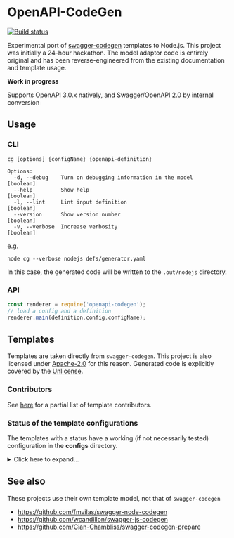 # OpenAPI-CodeGen

[![Build status](https://travis-ci.org/Mermade/openapi-codegen.svg?branch=master)](https://travis-ci.org/Mermade/openapi-codegen)

Experimental port of [swagger-codegen](https://github.com/swagger-api/swagger-codegen) templates to Node.js. This project was initially a 24-hour hackathon. The model adaptor code is entirely original and has been reverse-engineered from the existing documentation and template usage.

**Work in progress**

Supports OpenAPI 3.0.x natively, and Swagger/OpenAPI 2.0 by internal conversion

## Usage

### CLI

```
cg [options] {configName} {openapi-definition}

Options:
  -d, --debug    Turn on debugging information in the model            [boolean]
  --help         Show help                                             [boolean]
  -l, --lint     Lint input definition                                 [boolean]
  --version      Show version number                                   [boolean]
  -v, --verbose  Increase verbosity                                    [boolean]
```

e.g.

```
node cg --verbose nodejs defs/generator.yaml
```

In this case, the generated code will be written to the `.out/nodejs` directory.

### API

```javascript
const renderer = require('openapi-codegen');
// load a config and a definition
renderer.main(definition,config,configName);
```

## Templates

Templates are taken directly from `swagger-codegen`. This project is also licensed under [Apache-2.0](LICENSE) for this reason. Generated code is explicitly covered by the [Unlicense](templates/_common/UNLICENSE).

### Contributors

See [here](https://github.com/swagger-api/swagger-codegen#template-creator) for a partial list of template contributors.

### Status of the template configurations

The templates with a status have a working (if not necessarily tested) configuration in the **configs** directory.

<details>
<summary>Click here to expand...</summary>

|Template|Type|Status|README|Authors (TODO)|Config Maintainer|
|---|---|---|---|---|---|
|**\_common**|meta| *contains Apache-2.0 and Unlicense licenses*||
|**Ada**|client|**Untested**
|akka-scala||
|android||
|**apache2**|configuration|**needs work**||
|apex||
|aspnetcore||
|bash|client|**Needs testing**||@bkryza|@MikeRalphson
|**clojure**|client|**Untested**|
|**codegen**|meta|**Demo only**|||@MikeRalphson
|**confluenceWikiDocs**|documentation|**needs testing**||
|cpprest||
|csharp||
|csharp-dotnet2||
|dart||
|**debug**|meta|*used for dumping the model state*||@Mermade|@MikeRalphson
|Eiffel||
|elixir||
|erlang-client||
|erlang-server||
|finch||
|flash||
|**flaskConnexion**|server|**Needs testing**||
|**go**|client|**Builds, needs testing**||
|**go-server**|server|**Builds and runs**||
|**Groovy**|?|**untested**||
|haskell-http-client||
|haskell-servant||
|**htmlDocs**|documentation|*Appears to work*||
|**htmlDocs2**|documentation|*Appears to work, no console errors logged*||
|Java||
|JavaInflector||
|JavaJaxRS||
|JavaPlayFramework||
|**Javascript**|client|**Untested**||
|**Javascript-Closure-Angular**|client|**Untested**
|JavaSpring||
|JavaVertXServer||
|**JMeter**|meta|**Untested**||
|kotlin-client||
|**lua**|client|**Untested**|
|lumen||
|MSF4J||
|nancyfx||
|**nodejs**|server|**tested** :white_check_mark:||@jfiala|@MikeRalphson|
|objc||
|**openapi**|meta|*outputs the input definition (in OpenAPI 3.0.x form)* :white_check_mark:||@Mermade|@MikeRalphson
|perl||
|php||
|**php-silex**|?|**untested**||
|php-symfony||
|pistache-server||
|powershell||
|**python**|?|**needs testing**||
|qt5cpp||
|r||
|rails5||
|restbed||
|ruby||
|rust||
|rust-server||
|scala||
|scalatra||
|scalaz|client|**Untested**||
|sinatra||
|**slim**|server|**Untested**||
|**swagger**|meta|*outputs the input definition (in original form if OpenAPI 2.0)* :white_check_mark:||
|**swagger-static**|documentation|**tested** *template modified to include partials*||
|swift||
|swift3||
|swift4||
|tizen||
|typescript-angular||
|typescript-angularjs||
|typescript-aurelia||
|**typescript-fetch**|client|**compiles with tsc ok**||
|typescript-jquery||
|**typescript-node**|client|**compiles with tsc ok**||
|undertow||
|**validator**|meta|*uses swagger2openapi's OpenAPI 3.0 validator internally* :white_check_mark:||
|ze-ph|
</details>

## See also

These projects use their own template model, not that of `swagger-codegen`

* https://github.com/fmvilas/swagger-node-codegen
* https://github.com/wcandillon/swagger-js-codegen
* https://github.com/Cian-Chambliss/swagger-codegen-prepare

